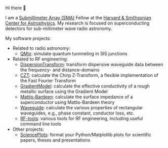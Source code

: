 Hi there 👋

I am a [Submillimeter Array (SMA)](https://www.cfa.harvard.edu/sma/) Fellow at the [Harvard & Smithsonian Center for Astrophysics](https://www.cfa.harvard.edu/). My research is focused on superconducting detectors for sub-millimeter wave radio astronomy.

My software projects:

- Related to radio astronomy:
    - [QMix](https://github.com/garrettj403/QMix): simulate quantum tunnneling in SIS junctions
- Related to RF engineering:
    - [DispersionTransform](https://github.com/garrettj403/DispersionTransform): transform dispersive waveguide data between the frequency- and distance-domains
    - [CZT](https://github.com/garrettj403/CZT): calculate the Chirp Z-Transform, a flexible implementation of the Fast Fourier Transform
    - [GradientModel](https://github.com/garrettj403/GradientModel): calculate the effective conductivity of a rough metallic surface using the Gradient Model
    - [Mattis-Bardeen](https://github.com/garrettj403/Mattis-Bardeen): calculate the surface impedance of a superconductor using Mattis-Bardeen theory
    - [Waveguide](https://github.com/garrettj403/Waveguide): calculate the various properties of rectangular waveguides, e.g., phase constant, conductor loss, etc.
    - [RF-tools](https://github.com/garrettj403/RF-tools): various tools for RF engineering, including useful command line tools
- Other projects:
    - [SciencePlots](https://github.com/garrettj403/SciencePlots): format your Python/Matplotlib plots for scientific papers, theses and presentations
